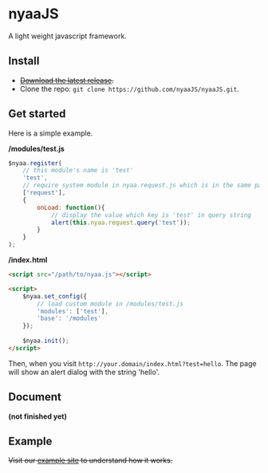 nyaaJS
======

A light weight javascript framework.

Install
-------

* <del>[Download the latest release](http://nyaajs.org/download).</del>
* Clone the repo: `git clone https://github.com/nyaaJS/nyaaJS.git`.

Get started
-----------

Here is a simple example.

**/modules/test.js**
```js
$nyaa.register(
    // this module's name is 'test'
    'test',
    // require system module in nyaa.request.js which is in the same path as nyaa.js
    ['request'],
    {
        onLoad: function(){
            // display the value which key is 'test' in query string
            alert(this.nyaa.request.query('test'));
        }
    }
);
```

**/index.html**
```html        
<script src="/path/to/nyaa.js"></script>

<script>
    $nyaa.set_config({
        // load custom module in /modules/test.js
        'modules': ['test'],
        'base': '/modules'
    });
    
    $nyaa.init();
</script>
```

Then, when you visit `http://your.domain/index.html?test=hello`. The page will show an alert dialog with the string 'hello'.

Document
--------

**(not finished yet)**

Example
-------

<del>Visit our [example site](http://nyaajs.org/example/hello) to understand how it works.</del>